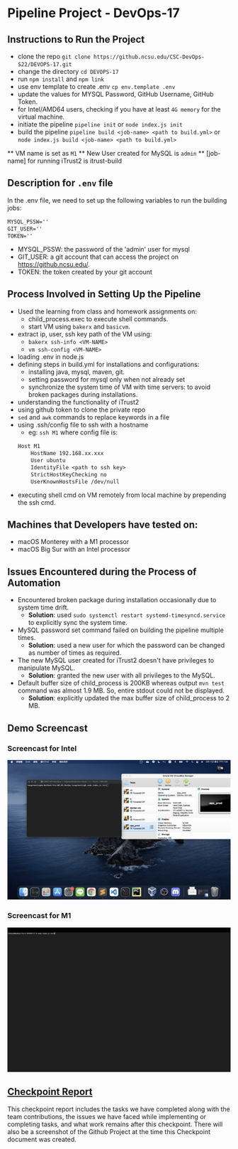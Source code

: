 # Pipeline Project - DevOps-17

## Instructions to Run the Project
- clone the repo `git clone https://github.ncsu.edu/CSC-DevOps-S22/DEVOPS-17.git`
- change the directory `cd DEVOPS-17`
- run `npm install` and `npm link`
- use env template to create .env `cp env.template .env`
- update the values for MYSQL Password, GitHub Username, GitHub Token.
- for Intel/AMD64 users, checking if you have at least `4G memory` for the virtual machine.
- initiate the pipeline `pipeline init` or `node index.js init`
- build the pipeline `pipeline build <job-name> <path to build.yml>` or `node index.js build <job-name> <path to build.yml>`

** VM name is set as `M1`
** New User created for MySQL is `admin`
** [job-name] for running iTrust2 is itrust-build

## Description for `.env` file
In the .env file, we need to set up the following variables to run the building jobs:
```
MYSQL_PSSW='' 
GIT_USER=''
TOKEN=''
```
- MYSQL_PSSW: the password of the 'admin' user for mysql
- GIT_USER: a git account that can access the project on https://github.ncsu.edu/.
- TOKEN: the token created by your git account

## Process Involved in Setting Up the Pipeline
- Used the learning from class and homework assignments on:
  - child_process.exec to execute shell commands.
  - start VM using `bakerx` and `basicvm`.
- extract ip, user, ssh key path of the VM using:
  - `bakerx ssh-info <VM-NAME>`
  - `vm ssh-config <VM-NAME>`
- loading .env in node.js
- defining steps in build.yml for installations and configurations:
  - installing java, mysql, maven, git.
  - setting password for mysql only when not already set
  - synchronize the system time of VM with time servers: to avoid broken packages during installations.
- understanding the functionality of iTrust2
- using github token to clone the private repo
- `sed` and `awk` commands to replace keywords in a file
- using .ssh/config file to ssh with a hostname
  - eg: `ssh M1` where config file is:
  ```shell
  Host M1
      HostName 192.168.xx.xxx
      User ubuntu
      IdentityFile <path to ssh key>
      StrictHostKeyChecking no
      UserKnownHostsFile /dev/null
  ```
- executing shell cmd on VM remotely from local machine by prepending the ssh cmd.

## Machines that Developers have tested on:
- macOS Monterey with a M1 processor
- macOS Big Sur with an Intel processor

## Issues Encountered during the Process of Automation
- Encountered broken package during installation occasionally due to system time drift. 
  - **Solution**: used `sudo systemctl restart systemd-timesyncd.service` to explicitly sync the system time.
- MySQL password set command failed on building the pipeline multiple times.
  - **Solution**: used a new user for which the password can be changed as number of times as required.
- The new MySQL user created for iTrust2 doesn't have privileges to manipulate MySQL.
  - **Solution**: granted the new user with all privileges to the MySQL.
- Default buffer size of child_process is 200KB whereas output `mvn test` command was almost 1.9 MB. So, entire stdout could not be displayed.
  - **Solution**: explicitly updated the max buffer size of child_process to 2 MB. 

## Demo Screencast
### Screencast for Intel
[![Intel Demo](./static/Intel_demo.png)](https://drive.google.com/file/d/1RGOJzXG19odPBtmXrGc9IQB3BXlwUIaD/view?usp=sharing "Intel Demo")<br/>
### Screencast for M1
[![Screencast for M1](./static/M1_Screencasts_Thumbnail.png)](https://youtu.be/35rETvH5RFE)

## [Checkpoint Report](https://github.ncsu.edu/CSC-DevOps-S22/DEVOPS-17/blob/main/CHECKPOINT-M1.md)
This checkpoint report includes the tasks we have completed along with the team contributions, the issues we have faced while implementing or completing tasks, and what work remains after this checkpoint. There will also be a screenshot of the Github Project at the time this Checkpoint document was created.
